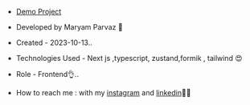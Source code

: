 - [Demo Project](https://dashboard2-3.vercel.app)

- Developed by Maryam Parvaz 🙎

- Created - 2023-10-13..

- Technologies Used - Next js ,typescript, zustand,formik , tailwind 😍

- Role - Frontend👌..

- How to reach me : with my [instagram](https://www.instagram.com/maryamparvaz_web) and [linkedin](https://www.linkedin.com/in/maryam-parvaz-3687b327a/)👩‍💻

